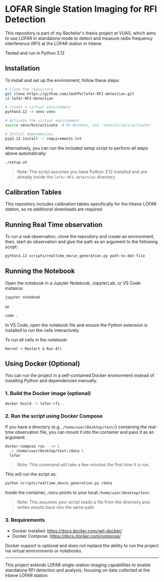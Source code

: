 # LOFAR Single Station Imaging for RFI Detection

This repository is part of my Bachelor's thesis project at VUAS, which aims to use LOFAR in standalone mode to detect and measure radio frequency interference (RFI) at the LOFAR station in Irbene.

Tested and run in Python 3.12

## Installation
To install and set up the environment, follow these steps:

```sh
# Clone the repository
git clone https://github.com/JanFPV/lofar-RFI-detection.git
cd lofar-RFI-detection

# Create a virtual environment
python3.12 -m venv venv

# Activate the virtual environment
source venv/bin/activate  # On Windows, use 'venv\Scripts\activate'

# Install dependencies
pip3.12 install -r requirements.txt
```

Alternatively, you can run the included setup script to perform all steps above automatically:

```sh
./setup.sh
```

> Note: The script assumes you have Python 3.12 installed and are already inside the `lofar-RFI-detection` directory.

## Calibration Tables
This repository includes calibration tables specifically for the Irbene LOFAR station, so no additional downloads are required.

## Running Real Time observation
To run a real observation, clone the repository and create an environment, then, start an observation and give the path as an argument to the following script:
```sh
python3.12 scripts/realtime_movie_generation.py path-to-dat-file
```

## Running the Notebook
Open the notebook in a Jupyter Notebook, JupyterLab, or VS Code instance:

```sh
jupyter notebook
```
or
```sh
code .
```

In VS Code, open the notebook file and ensure the Python extension is installed to run the cells interactively.

To run all cells in the notebook:

```
Kernel > Restart & Run All
```

## Using Docker (Optional)

You can run the project in a self-contained Docker environment instead of installing Python and dependencies manually.

### 1. Build the Docker image (optional)

```sh
docker build -t lofar-rfi .
```


### 2. Run the script using Docker Compose

If you have a directory (e.g., `/home/user/Desktop/test/`) containing the real-time observation file, you can mount it into the container and pass it as an argument:

```sh
docker-compose run --rm \
  -v /home/user/Desktop/test:/data \
  lofar
```
> Note: This command will take a few minutes the first time it is run.

This will run the script as:
```sh
python scripts/realtime_movie_generation.py /data
```

Inside the container, `/data` points to your local `/home/user/Desktop/test`.

> Note: This assumes your script reads a file from the directory and writes results back into the same path.

### 3. Requirements

- Docker installed: https://docs.docker.com/get-docker/
- Docker Compose: https://docs.docker.com/compose/

Docker support is optional and does not replace the ability to run the project via virtual environments or notebooks.

---

This project extends LOFAR single-station imaging capabilities to enable standalone RFI detection and analysis, focusing on data collected at the Irbene LOFAR station.

